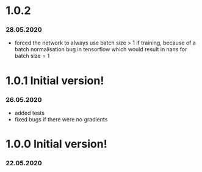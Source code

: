 # 1.0.2
### 28.05.2020
- forced the network to always use batch size > 1 if training, because of a batch normalisation bug in tensorflow which would result in nans for batch size = 1

# 1.0.1 Initial version!
### 26.05.2020
- added tests
- fixed bugs if there were no gradients

# 1.0.0 Initial version!
### 22.05.2020